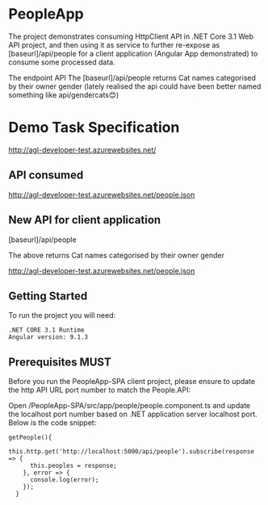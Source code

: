 # PeopleApp

The project demonstrates consuming HttpClient API in .NET Core 3.1 Web API project, and then using it as service to further re-expose as [baseurl]/api/people for a client application (Angular App demonstrated) to consume some processed data.

The endpoint API The [baseurl]/api/people returns Cat names categorised by their owner gender (lately realised the api could have been better named something like api/gendercats😊)

# Demo Task Specification

http://agl-developer-test.azurewebsites.net/

## API consumed 

http://agl-developer-test.azurewebsites.net/people.json

## New API for client application

[baseurl]/api/people

The above returns Cat names categorised by their owner gender

http://agl-developer-test.azurewebsites.net/people.json

## Getting Started

To run the project you will need:

```
.NET CORE 3.1 Runtime
Angular version: 9.1.3
```

## Prerequisites MUST

Before you run the PeopleApp-SPA client project, please ensure to update the http API URL port number to match the People.API:

Open /PeopleApp-SPA/src/app/people/people.component.ts and update the localhost port number based on .NET application server localhost port. Below is the code snippet:

```
getPeople(){
    this.http.get('http://localhost:5000/api/people').subscribe(response => {
      this.peoples = response;
    }, error => {
      console.log(error);
    });
  }
```
